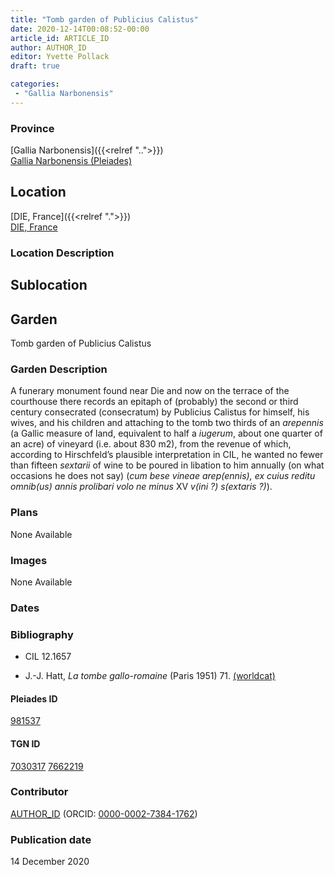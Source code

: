 ```yaml
---
title: "Tomb garden of Publicius Calistus"
date: 2020-12-14T00:08:52-00:00
article_id: ARTICLE_ID
author: AUTHOR_ID
editor: Yvette Pollack
draft: true

categories:
 - "Gallia Narbonensis"
---
```


### Province

[Gallia Narbonensis]({{<relref "..">}}) \
[Gallia Narbonensis (Pleiades)](https://pleiades.stoa.org/places/981537)

<!-- ### Province Description -->



## Location

[DIE, France]({{<relref ".">}}) \
[DIE, France](https://pleiades.stoa.org/places/167716)

### Location Description

<!--### Location Description-->

<!-- LEAVE THIS BLANK FOR NOW -->

## Sublocation


<!--### Sublocation Description-->

<!-- DESCRIPTION -->

## Garden

Tomb garden of Publicius Calistus

<!-- ### Keywords -->


### Garden Description

A funerary monument found near Die and now on the terrace of the courthouse there records an epitaph of (probably) the second or third century consecrated (consecratum) by Publicius Calistus for himself, his wives, and his children and attaching to the tomb two thirds of an *arepennis* (a Gallic measure of land, equivalent to half a *iugerum*, about one quarter of an acre) of vineyard (i.e. about 830 m2), from the revenue of which, according to Hirschfeld’s plausible interpretation in CIL, he wanted no fewer than fifteen *sextarii* of wine to be poured in libation to him annually (on what occasions he does not say) (*cum bese vineae arep(ennis), ex cuius reditu  omnib(us) annis prolibari volo ne minus* XV *v(ini ?) s(extaris ?)*).         
<!-- text is from draft file -->

### Plans

None Available



### Images

None Available

### Dates


### Bibliography

- CIL 12.1657 <!-- Need more info about book -->

- J.-J. Hatt, *La tombe gallo-romaine* (Paris 1951) 71. [(worldcat)](http://www.worldcat.org/oclc/166053943)

#### Pleiades ID

[981537](https://pleiades.stoa.org/places/981537)

#### TGN ID

[7030317](http://vocab.getty.edu/page/tgn/7030317)
[7662219](http://vocab.getty.edu/page/tgn/7662219)

### Contributor

[AUTHOR_ID](link) (ORCID: [0000-0002-7384-1762](https://orcid.org/0000-0002-7384-1762))

### Publication date

14 December 2020

<!--### Related articles-->

<!-- Links to other related articles. Leave blank for now -->
